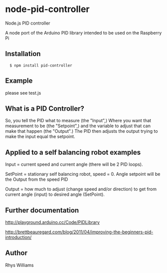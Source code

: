 # node-pid-controller

 Node.js PID controller

A node port of the Arduino PID library intended to be used on the Raspberry Pi

## Installation

      $ npm install pid-controller

## Example
please see test.js



## What is a PID Controller?

So, you tell the PID what to measure (the "Input",) Where you want that measurement to be (the "Setpoint",) and the variable to adjust that can make that happen (the "Output".) The PID then adjusts the output trying to make the input equal the setpoint.

## Applied to a self balancing robot examples

Input = current speed and current angle (there will be 2 PID loops).

SetPoint = stationary self balancing robot, speed = 0. Angle setpoint will be the Output from the speed PID

Output = how much to adjust (change speed and/or direction) to get from current angle (input) to desired angle (SetPoint).


## Further documentation

http://playground.arduino.cc/Code/PIDLibrary

http://brettbeauregard.com/blog/2011/04/improving-the-beginners-pid-introduction/


## Author

Rhys Williams
